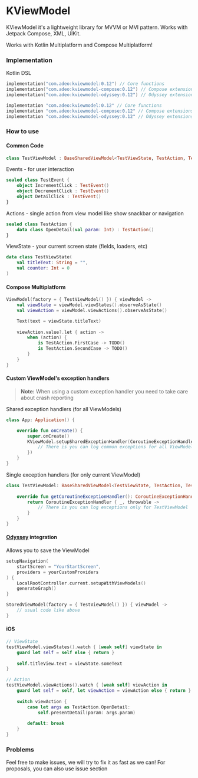 # KViewModel

KViewModel it's a lightweight library for MVVM or MVI pattern. Works with Jetpack Compose, XML, UIKit.

Works with Kotlin Multiplatform and Compose Multiplatform!

### Implementation

Kotlin DSL

```kotlin
implementation("com.adeo:kviewmodel:0.12") // Core functions
implementation("com.adeo:kviewmodel-compose:0.12") // Compose extensions
implementation("com.adeo:kviewmodel-odyssey:0.12") // Odyssey extensions
```

```groovy
implementation "com.adeo:kviewmodel:0.12" // Core functions
implementation "com.adeo:kviewmodel-compose:0.12" // Compose extensions
implementation "com.adeo:kviewmodel-odyssey:0.12" // Odyssey extensions
```

### How to use

#### Common Code

```kotlin
class TestViewModel : BaseSharedViewModel<TestViewState, TestAction, TestEvent>(initialState = TestViewState())
```

Events - for user interaction

```kotlin
sealed class TestEvent {
    object IncrementClick : TestEvent()
    object DecrementClick : TestEvent()
    object DetailClick : TestEvent()
}
```

Actions - single action from view model like show snackbar or navigation

```kotlin
sealed class TestAction {
    data class OpenDetail(val param: Int) : TestAction()
}
```

ViewState - your current screen state (fields, loaders, etc)

```kotlin
data class TestViewState(
    val titleText: String = "",
    val counter: Int = 0
)
```

#### Compose Multiplatform

```kotlin
ViewModel(factory = { TestViewModel() }) { viewModel ->
    val viewState = viewModel.viewStates().observeAsState()
    val viewAction = viewModel.viewActions().observeAsState()

    Text(text = viewState.titleText)
    
    viewAction.value?.let { action -> 
        when (action) {
            is TestAction.FirstCase -> TODO()
            is TestAction.SecondCase -> TODO()
        }
    }
}
```

#### Custom ViewModel's exception handlers 

> **Note:** When using a custom exception handler you need to take care about crash reporting

Shared exception handlers (for all ViewModels)

```kotlin
class App: Application() {

    override fun onCreate() {
        super.onCreate()
        KViewModel.setupSharedExceptionHandler(CoroutineExceptionHandler { _, throwable ->
            // There is you can log common exceptions for all ViewModels
        })
    }
}
```

Single exception handlers (for only current ViewModel)

```kotlin
class TestViewModel: BaseSharedViewModel<TestViewState, TestAction, TestEvent>(initialState = TestViewState()) {
    
    override fun getCoroutineExceptionHandler(): CoroutineExceptionHandler {
        return CoroutineExceptionHandler { _, throwable ->
            // There is you can log exceptions only for TestViewModel
        }
    }
}
```

#### [Odyssey](https://github.com/AlexGladkov/Odyssey) integration
Allows you to save the ViewModel
```kotlin
setupNavigation(
    startScreen = "YourStartScreen",
    providers = yourCustomProviders
) {
    LocalRootController.current.setupWithViewModels()
    generateGraph()
}
```

```kotlin
StoredViewModel(factory = { TestViewModel() }) { viewModel ->
    // usual code like above
}
```

#### iOS

```swift
// ViewState
testViewModel.viewStates().watch { [weak self] viewState in
    guard let self = self else { return }
    
    self.titleView.text = viewState.someText 
}

// Action
testViewModel.viewActions().watch { [weak self] viewAction in
    guard let self = self, let viewAction = viewAction else { return }
    
    switch viewAction {
        case let args as TestAction.OpenDetail:
            self.presentDetail(param: args.param)
                    
        default: break 
    }
}
```

### Problems

Feel free to make issues, we will try to fix it as fast as we can! For proposals, you can also use issue section 
